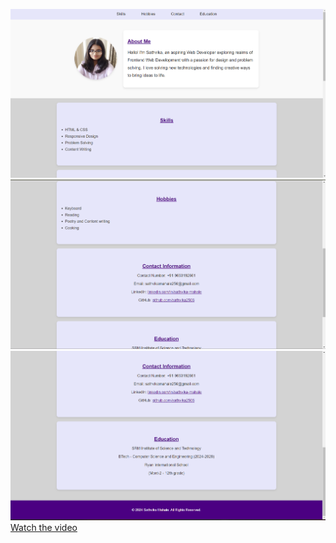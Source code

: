 ![Alt text](https://github.com/sathvika2506/My-Portfolio/blob/main/screenshot1.png) 
![Alt text](https://github.com/sathvika2506/My-Portfolio/blob/main/Screenshot2.png) 
![Alt text](https://github.com/sathvika2506/My-Portfolio/blob/main/screenshot3.png) 
[Watch the video](https://github.com/sathvika2506/My-Portfolio/blob/main/nscc%20task%20video.mp4)
